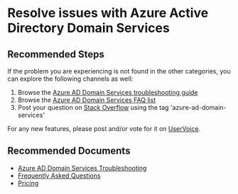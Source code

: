 <properties
	pageTitle="Resolve issues with Azure Active Directory Domain Services"
	description="Resolve issues with Azure Active Directory Domain Services"
	service="microsoft.aad"
	resource="Microsoft_AAD_DomainServices"
	authors="eringreenlee"
	ms.author="ergreenl"
	selfHelpType="generic"
	supportTopicIds="32565593"
	productPesIds="16576"
	cloudEnvironments="public, Fairfax"
	articleId="87224215-78c3-4b4a-a630-cc08dbb1287d"
	ownershipId="AzureIdentity_AzureActiveDirectoryDomainServices"
/>

# Resolve issues with Azure Active Directory Domain Services

## **Recommended Steps**

If the problem you are experiencing is not found in the other categories, you can explore the following channels as well:

1. Browse the [Azure AD Domain Services troubleshooting guide](https://docs.microsoft.com/azure/active-directory-domain-services/active-directory-ds-troubleshooting)
2. Browse the [Azure AD Domain Services FAQ list](https://docs.microsoft.com/azure/active-directory-domain-services/active-directory-ds-faqs)
3. Post your question on [Stack Overflow](https://stackoverflow.com/questions/tagged/azure-ad-domain-services) using the tag 'azure-ad-domain-services'

For any new features, please post and/or vote for it on [UserVoice](https://feedback.azure.com/forums/169401-azure-active-directory/category/160593-domain-services).

## **Recommended Documents**

* [Azure AD Domain Services Troubleshooting](https://docs.microsoft.com/azure/active-directory-domain-services/active-directory-ds-troubleshooting)
* [Frequently Asked Questions](https://docs.microsoft.com/azure/active-directory-domain-services/active-directory-ds-faqs)
* [Pricing]( https://azure.microsoft.com/pricing/details/active-directory-ds/)
